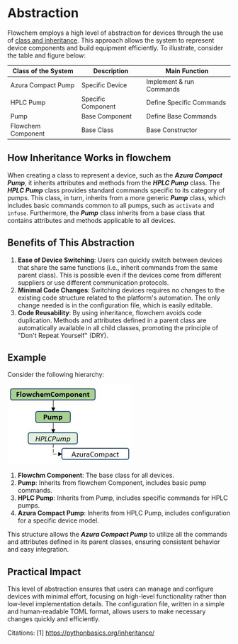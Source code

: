 # Abstraction

Flowchem employs a high level of abstraction for devices through the use of 
[class and inheritance](https://pythonbasics.org/inheritance/). This approach allows the system to represent device 
components and build equipment efficiently. To illustrate, consider the table and figure below:

| Class of the System | Description        | Main Function            |
|---------------------|--------------------|--------------------------|
| Azura Compact Pump  | Specific Device    | Implement & run Commands |
| HPLC Pump           | Specific Component | Define Specific Commands |
| Pump                | Base Component     | Define Base Commands     |
| Flowchem Component  | Base Class         | Base Constructor         |

## How Inheritance Works in flowchem

When creating a class to represent a device, such as the ***Azura Compact Pump***, it inherits attributes and methods 
from the ***HPLC Pump*** class. The ***HPLC Pump*** class provides standard commands specific to its category of pumps.
This class, in turn, inherits from a more generic ***Pump*** class, which includes basic commands common to all pumps,
such as `activate` and `infuse`. Furthermore, the ***Pump*** class inherits from a base class that contains attributes
and methods applicable to all devices.

## Benefits of This Abstraction

1. **Ease of Device Switching**: Users can quickly switch between devices that share the same functions (i.e., inherit 
commands from the same parent class). This is possible even if the devices come from different suppliers or use different communication protocols.
2. **Minimal Code Changes**: Switching devices requires no changes to the existing code structure related to the 
platform's automation. The only change needed is in the configuration file, which is easily editable.
3. **Code Reusability**: By using inheritance, flowchem avoids code duplication. Methods and attributes defined in a 
parent class are automatically available in all child classes, promoting the principle of "Don't Repeat Yourself" (DRY).

## Example

Consider the following hierarchy:

![](inherit.JPG) 

1. **Flowchm Component**: The base class for all devices.
2. **Pump**: Inherits from flowchem Component, includes basic pump commands.
3. **HPLC Pump**: Inherits from Pump, includes specific commands for HPLC pumps.
4. **Azura Compact Pump**: Inherits from HPLC Pump, includes configuration for a specific device model.

This structure allows the ***Azura Compact Pump*** to utilize all the commands and attributes defined in its 
parent classes, ensuring consistent behavior and easy integration.

## Practical Impact

This level of abstraction ensures that users can manage and configure devices with minimal effort, focusing on 
high-level functionality rather than low-level implementation details. The configuration file, written in a simple 
and human-readable TOML format, allows users to make necessary changes quickly and efficiently.

Citations:
[1] https://pythonbasics.org/inheritance/